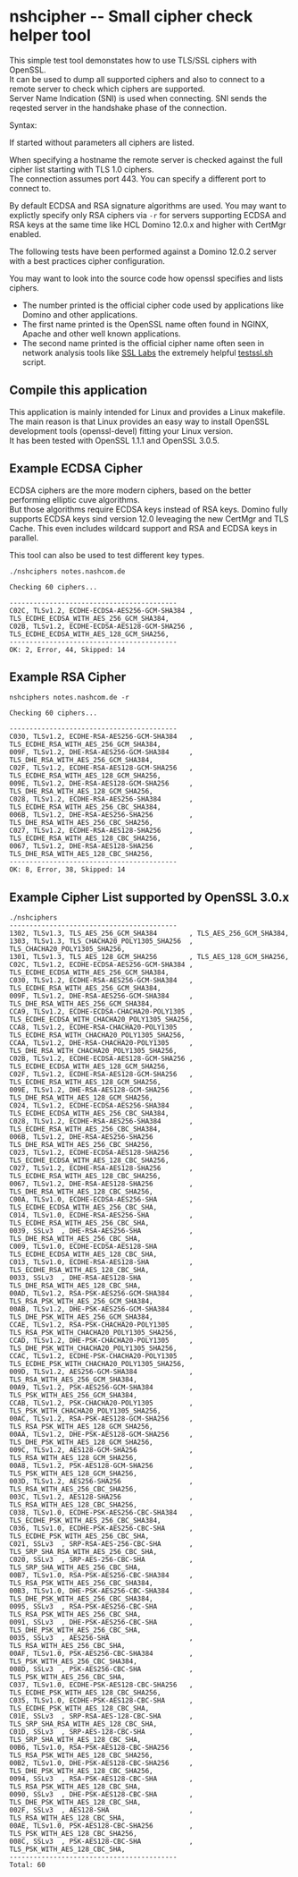 


# nshcipher -- Small cipher check helper tool

This simple test tool demonstates how to use TLS/SSL ciphers with OpenSSL.  
It can be used to dump all supported ciphers and also to connect to a remote server to check which ciphers are supported.  
Server Name Indication (SNI) is used when connecting. SNI sends the reqested server in the handshake phase of the connection.  

Syntax:

If started without parameters all ciphers are listed.

When specifying a hostname the remote server is checked against the full cipher list starting with TLS 1.0 ciphers.  
The connection assumes port 443. You can specify a different port to connect to.

By default ECDSA and RSA signature algorithms are used. You may want to explictly specify only RSA ciphers via `-r` for servers supporting ECDSA and RSA keys at the same time like HCL Domino 12.0.x and higher with CertMgr enabled.

The following tests have been performed against a Domino 12.0.2 server with a best practices cipher configuration.


You may want to look into the source code how openssl specifies and lists ciphers.

- The number printed is the official cipher code used by applications like Domino and other applications.  
- The first name printed is the OpenSSL name often found in NGINX, Apache and other well known applications.
- The second name printed is the official cipher name often seen in network analysis tools like [SSL Labs](https://www.ssllabs.com/ssltest/) the extremely helpful [testssl.sh](https://github.com/drwetter/testssl.sh) script.



## Compile this application

This application is mainly intended for Linux and provides a Linux makefile.  
The main reason is that Linux provides an easy way to install OpenSSL development tools (openssl-devel) fitting your Linux version.  
It has been tested with OpenSSL 1.1.1 and OpenSSL 3.0.5. 


## Example ECDSA Cipher

ECDSA ciphers are the more modern ciphers, based on the better performing elliptic cuve algorithms.  
But those algorithms require ECDSA keys instead of RSA keys. 
Domino fully supports ECDSA keys sind version 12.0 leveaging the new CertMgr and TLS Cache. 
This even includes wildcard support and RSA and ECDSA keys in parallel.

This tool can also be used to test different key types.



```
./nshciphers notes.nashcom.de

Checking 60 ciphers...

------------------------------------------
C02C, TLSv1.2, ECDHE-ECDSA-AES256-GCM-SHA384 , TLS_ECDHE_ECDSA_WITH_AES_256_GCM_SHA384,
C02B, TLSv1.2, ECDHE-ECDSA-AES128-GCM-SHA256 , TLS_ECDHE_ECDSA_WITH_AES_128_GCM_SHA256,
------------------------------------------
OK: 2, Error, 44, Skipped: 14
```


## Example RSA Cipher


```
nshciphers notes.nashcom.de -r

Checking 60 ciphers...

------------------------------------------
C030, TLSv1.2, ECDHE-RSA-AES256-GCM-SHA384   , TLS_ECDHE_RSA_WITH_AES_256_GCM_SHA384,
009F, TLSv1.2, DHE-RSA-AES256-GCM-SHA384     , TLS_DHE_RSA_WITH_AES_256_GCM_SHA384,
C02F, TLSv1.2, ECDHE-RSA-AES128-GCM-SHA256   , TLS_ECDHE_RSA_WITH_AES_128_GCM_SHA256,
009E, TLSv1.2, DHE-RSA-AES128-GCM-SHA256     , TLS_DHE_RSA_WITH_AES_128_GCM_SHA256,
C028, TLSv1.2, ECDHE-RSA-AES256-SHA384       , TLS_ECDHE_RSA_WITH_AES_256_CBC_SHA384,
006B, TLSv1.2, DHE-RSA-AES256-SHA256         , TLS_DHE_RSA_WITH_AES_256_CBC_SHA256,
C027, TLSv1.2, ECDHE-RSA-AES128-SHA256       , TLS_ECDHE_RSA_WITH_AES_128_CBC_SHA256,
0067, TLSv1.2, DHE-RSA-AES128-SHA256         , TLS_DHE_RSA_WITH_AES_128_CBC_SHA256,
------------------------------------------
OK: 8, Error, 38, Skipped: 14

```

## Example Cipher List supported by OpenSSL 3.0.x

```
./nshciphers
------------------------------------------
1302, TLSv1.3, TLS_AES_256_GCM_SHA384        , TLS_AES_256_GCM_SHA384,
1303, TLSv1.3, TLS_CHACHA20_POLY1305_SHA256  , TLS_CHACHA20_POLY1305_SHA256,
1301, TLSv1.3, TLS_AES_128_GCM_SHA256        , TLS_AES_128_GCM_SHA256,
C02C, TLSv1.2, ECDHE-ECDSA-AES256-GCM-SHA384 , TLS_ECDHE_ECDSA_WITH_AES_256_GCM_SHA384,
C030, TLSv1.2, ECDHE-RSA-AES256-GCM-SHA384   , TLS_ECDHE_RSA_WITH_AES_256_GCM_SHA384,
009F, TLSv1.2, DHE-RSA-AES256-GCM-SHA384     , TLS_DHE_RSA_WITH_AES_256_GCM_SHA384,
CCA9, TLSv1.2, ECDHE-ECDSA-CHACHA20-POLY1305 , TLS_ECDHE_ECDSA_WITH_CHACHA20_POLY1305_SHA256,
CCA8, TLSv1.2, ECDHE-RSA-CHACHA20-POLY1305   , TLS_ECDHE_RSA_WITH_CHACHA20_POLY1305_SHA256,
CCAA, TLSv1.2, DHE-RSA-CHACHA20-POLY1305     , TLS_DHE_RSA_WITH_CHACHA20_POLY1305_SHA256,
C02B, TLSv1.2, ECDHE-ECDSA-AES128-GCM-SHA256 , TLS_ECDHE_ECDSA_WITH_AES_128_GCM_SHA256,
C02F, TLSv1.2, ECDHE-RSA-AES128-GCM-SHA256   , TLS_ECDHE_RSA_WITH_AES_128_GCM_SHA256,
009E, TLSv1.2, DHE-RSA-AES128-GCM-SHA256     , TLS_DHE_RSA_WITH_AES_128_GCM_SHA256,
C024, TLSv1.2, ECDHE-ECDSA-AES256-SHA384     , TLS_ECDHE_ECDSA_WITH_AES_256_CBC_SHA384,
C028, TLSv1.2, ECDHE-RSA-AES256-SHA384       , TLS_ECDHE_RSA_WITH_AES_256_CBC_SHA384,
006B, TLSv1.2, DHE-RSA-AES256-SHA256         , TLS_DHE_RSA_WITH_AES_256_CBC_SHA256,
C023, TLSv1.2, ECDHE-ECDSA-AES128-SHA256     , TLS_ECDHE_ECDSA_WITH_AES_128_CBC_SHA256,
C027, TLSv1.2, ECDHE-RSA-AES128-SHA256       , TLS_ECDHE_RSA_WITH_AES_128_CBC_SHA256,
0067, TLSv1.2, DHE-RSA-AES128-SHA256         , TLS_DHE_RSA_WITH_AES_128_CBC_SHA256,
C00A, TLSv1.0, ECDHE-ECDSA-AES256-SHA        , TLS_ECDHE_ECDSA_WITH_AES_256_CBC_SHA,
C014, TLSv1.0, ECDHE-RSA-AES256-SHA          , TLS_ECDHE_RSA_WITH_AES_256_CBC_SHA,
0039, SSLv3  , DHE-RSA-AES256-SHA            , TLS_DHE_RSA_WITH_AES_256_CBC_SHA,
C009, TLSv1.0, ECDHE-ECDSA-AES128-SHA        , TLS_ECDHE_ECDSA_WITH_AES_128_CBC_SHA,
C013, TLSv1.0, ECDHE-RSA-AES128-SHA          , TLS_ECDHE_RSA_WITH_AES_128_CBC_SHA,
0033, SSLv3  , DHE-RSA-AES128-SHA            , TLS_DHE_RSA_WITH_AES_128_CBC_SHA,
00AD, TLSv1.2, RSA-PSK-AES256-GCM-SHA384     , TLS_RSA_PSK_WITH_AES_256_GCM_SHA384,
00AB, TLSv1.2, DHE-PSK-AES256-GCM-SHA384     , TLS_DHE_PSK_WITH_AES_256_GCM_SHA384,
CCAE, TLSv1.2, RSA-PSK-CHACHA20-POLY1305     , TLS_RSA_PSK_WITH_CHACHA20_POLY1305_SHA256,
CCAD, TLSv1.2, DHE-PSK-CHACHA20-POLY1305     , TLS_DHE_PSK_WITH_CHACHA20_POLY1305_SHA256,
CCAC, TLSv1.2, ECDHE-PSK-CHACHA20-POLY1305   , TLS_ECDHE_PSK_WITH_CHACHA20_POLY1305_SHA256,
009D, TLSv1.2, AES256-GCM-SHA384             , TLS_RSA_WITH_AES_256_GCM_SHA384,
00A9, TLSv1.2, PSK-AES256-GCM-SHA384         , TLS_PSK_WITH_AES_256_GCM_SHA384,
CCAB, TLSv1.2, PSK-CHACHA20-POLY1305         , TLS_PSK_WITH_CHACHA20_POLY1305_SHA256,
00AC, TLSv1.2, RSA-PSK-AES128-GCM-SHA256     , TLS_RSA_PSK_WITH_AES_128_GCM_SHA256,
00AA, TLSv1.2, DHE-PSK-AES128-GCM-SHA256     , TLS_DHE_PSK_WITH_AES_128_GCM_SHA256,
009C, TLSv1.2, AES128-GCM-SHA256             , TLS_RSA_WITH_AES_128_GCM_SHA256,
00A8, TLSv1.2, PSK-AES128-GCM-SHA256         , TLS_PSK_WITH_AES_128_GCM_SHA256,
003D, TLSv1.2, AES256-SHA256                 , TLS_RSA_WITH_AES_256_CBC_SHA256,
003C, TLSv1.2, AES128-SHA256                 , TLS_RSA_WITH_AES_128_CBC_SHA256,
C038, TLSv1.0, ECDHE-PSK-AES256-CBC-SHA384   , TLS_ECDHE_PSK_WITH_AES_256_CBC_SHA384,
C036, TLSv1.0, ECDHE-PSK-AES256-CBC-SHA      , TLS_ECDHE_PSK_WITH_AES_256_CBC_SHA,
C021, SSLv3  , SRP-RSA-AES-256-CBC-SHA       , TLS_SRP_SHA_RSA_WITH_AES_256_CBC_SHA,
C020, SSLv3  , SRP-AES-256-CBC-SHA           , TLS_SRP_SHA_WITH_AES_256_CBC_SHA,
00B7, TLSv1.0, RSA-PSK-AES256-CBC-SHA384     , TLS_RSA_PSK_WITH_AES_256_CBC_SHA384,
00B3, TLSv1.0, DHE-PSK-AES256-CBC-SHA384     , TLS_DHE_PSK_WITH_AES_256_CBC_SHA384,
0095, SSLv3  , RSA-PSK-AES256-CBC-SHA        , TLS_RSA_PSK_WITH_AES_256_CBC_SHA,
0091, SSLv3  , DHE-PSK-AES256-CBC-SHA        , TLS_DHE_PSK_WITH_AES_256_CBC_SHA,
0035, SSLv3  , AES256-SHA                    , TLS_RSA_WITH_AES_256_CBC_SHA,
00AF, TLSv1.0, PSK-AES256-CBC-SHA384         , TLS_PSK_WITH_AES_256_CBC_SHA384,
008D, SSLv3  , PSK-AES256-CBC-SHA            , TLS_PSK_WITH_AES_256_CBC_SHA,
C037, TLSv1.0, ECDHE-PSK-AES128-CBC-SHA256   , TLS_ECDHE_PSK_WITH_AES_128_CBC_SHA256,
C035, TLSv1.0, ECDHE-PSK-AES128-CBC-SHA      , TLS_ECDHE_PSK_WITH_AES_128_CBC_SHA,
C01E, SSLv3  , SRP-RSA-AES-128-CBC-SHA       , TLS_SRP_SHA_RSA_WITH_AES_128_CBC_SHA,
C01D, SSLv3  , SRP-AES-128-CBC-SHA           , TLS_SRP_SHA_WITH_AES_128_CBC_SHA,
00B6, TLSv1.0, RSA-PSK-AES128-CBC-SHA256     , TLS_RSA_PSK_WITH_AES_128_CBC_SHA256,
00B2, TLSv1.0, DHE-PSK-AES128-CBC-SHA256     , TLS_DHE_PSK_WITH_AES_128_CBC_SHA256,
0094, SSLv3  , RSA-PSK-AES128-CBC-SHA        , TLS_RSA_PSK_WITH_AES_128_CBC_SHA,
0090, SSLv3  , DHE-PSK-AES128-CBC-SHA        , TLS_DHE_PSK_WITH_AES_128_CBC_SHA,
002F, SSLv3  , AES128-SHA                    , TLS_RSA_WITH_AES_128_CBC_SHA,
00AE, TLSv1.0, PSK-AES128-CBC-SHA256         , TLS_PSK_WITH_AES_128_CBC_SHA256,
008C, SSLv3  , PSK-AES128-CBC-SHA            , TLS_PSK_WITH_AES_128_CBC_SHA,
------------------------------------------
Total: 60

```


